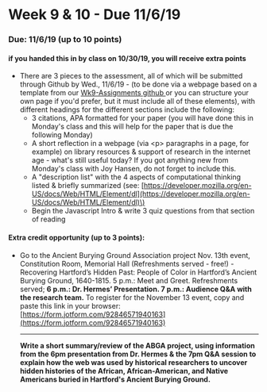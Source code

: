 # Week 9 & 10 - Due 11/6/19

### Due: 11/6/19 \(up to 10 points\) 

#### if you handed this in by class on 10/30/19, you will receive extra points

* There are 3 pieces to the assessment, all of which will be submitted through Github  by Wed., 11/6/19 - \(to be done via a webpage based on a template from our [Wk9-Assignments github ](https://github.com/ccsu-te350/Wk9-Assignments)or you can structure your own page if you'd prefer, but it must include all of these elements\), with different headings for the different sections include the following:
  * 3 citations, APA formatted for your paper \(you will have done this in Monday's class and this will help for the paper that is due the following Monday\)
  *  A short reflection in a webpage \(via &lt;p&gt; paragraphs in a page, for example\) on library resources & support of research in the internet age - what's still useful today? If you got anything new from Monday's class with Joy Hansen, do not forget to include this. 
  * A "description list" with the 4 aspects of computational thinking listed & briefly summarized \(see: [https://developer.mozilla.org/en-US/docs/Web/HTML/Element/dl](https://developer.mozilla.org/en-US/docs/Web/HTML/Element/dl)\)
  * Begin the Javascript Intro & write 3 quiz questions from that section of reading

#### Extra credit opportunity \(up to 3 points\):

* Go to the Ancient Burying Ground Association project Nov. 13th event, Constitution Room, Memorial Hall \(Refreshments served - free!\) - Recovering Hartford’s Hidden Past: People of Color in Hartford’s Ancient Burying Ground, 1640-1815. 5 p.m.: Meet and Greet. Refreshments served; **6 p.m.: Dr. Hermes’ Presentation.  7 p.m.: Audience Q&A with the research team.** To register for the November 13 event, copy and paste this link in your browser: [https://form.jotform.com/92846571940163](https://form.jotform.com/92846571940163)   
  ****

  **Write a short summary/review of the ABGA project, using information from the 6pm presentation from Dr. Hermes & the 7pm Q&A session to explain how the web was used by historical researchers to uncover hidden histories of the African, African-American, and Native Americans buried in Hartford's Ancient Burying Ground.** 



